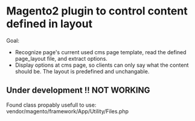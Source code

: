 # Magento2 plugin to control content defined in layout

Goal:
* Recognize page's current used cms page template, read the defined page_layout file, and extract options.
* Display options at cms page, so clients can only say what the content should be. The layout is predefined and unchangable.

## Under development !! NOT WORKING

Found class propably usefull to use:
vendor/magento/framework/App/Utility/Files.php
